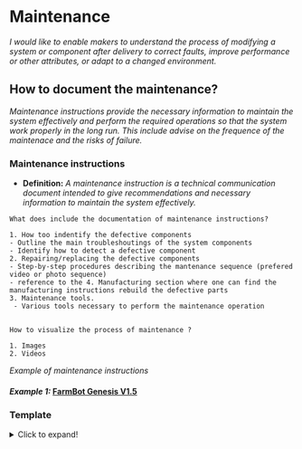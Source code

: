 # **Maintenance**

*I would like to enable makers to understand the process of modifying a system or component after delivery to correct faults, improve performance or other attributes, or adapt to a changed environment.*

## **How to document the maintenance?**

*Maintenance instructions provide the necessary information to maintain the system effectively and perform the required operations so that the system work properly in the long run. This include advise on the frequence of the maintenace and the risks of failure.*

 ### **Maintenance instructions** 

  - **Definition:** *A maintenance instruction is a technical communication document intended to give recommendations and necessary information to maintain the system effectively.*

  ```
What does include the documentation of maintenance instructions? 

1. How too indentify the defective components 
 - Outline the main troubleshoutings of the system components 
 - Identify how to detect a defective component
2. Repairing/replacing the defective components
 - Step-by-step procedures describing the mantenance sequence (prefered video or photo sequence)
 - reference to the 4. Manufacturing section where one can find the manufacturing instructions rebuild the defective parts
3. Maintenance tools.
   - Various tools necessary to perform the maintenance operation


How to visualize the process of maintenance ?
  
 1. Images 
 2. Videos 

```
*Example of maintenance instructions*

#### *Example 1:* [FarmBot Genesis V1.5](https://genesis.farm.bot/v1.5/Extras/maintenance)


### Template
<details>
  <summary>Click to expand!</summary>
 
 ### Documentation of maintenance instructions
 
 #### 1. How too indentify the defective components 
 ...
 #### 2. Repairing/replacing the defective components
 ...
 #### 3. Maintenance tools
 ...
 
</details>
